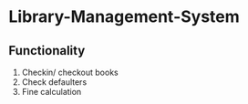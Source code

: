 # Library-Management-System

## Functionality

1. Checkin/ checkout books
2. Check defaulters
3. Fine calculation
